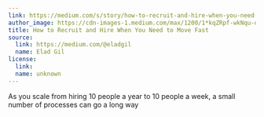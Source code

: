 ```yaml
---
link: https://medium.com/s/story/how-to-recruit-and-hire-when-you-need-to-move-fast-2d5f21fab5bc
author_image: https://cdn-images-1.medium.com/max/1200/1*kqZRpf-wkNqu-o9zdy621g.jpeg
title: How to Recruit and Hire When You Need to Move Fast
source:
  link: https://medium.com/@eladgil
  name: Elad Gil
license:
  link:
  name: unknown
---
```

<p>As you scale from hiring 10 people a year to 10 people a week, a small number of processes can go a long way</p>
